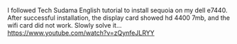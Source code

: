 I followed Tech Sudama English tutorial to install sequoia on my dell e7440. After successful installation, the display card showed hd 4400 7mb, and the wifi card did not work. Slowly solve it...
</br>
https://www.youtube.com/watch?v=zQynfeJLRYY
